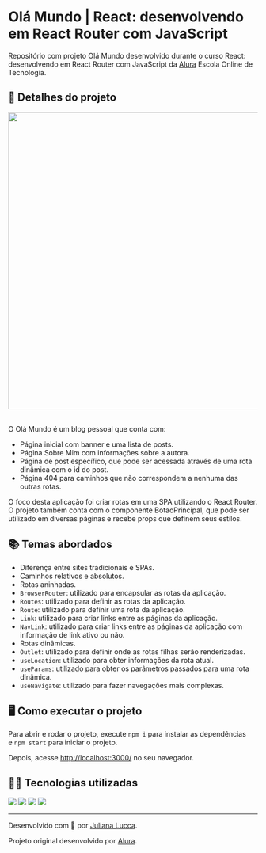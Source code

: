 # Olá Mundo | React: desenvolvendo em React Router com JavaScript

Repositório com projeto Olá Mundo desenvolvido durante o curso React: desenvolvendo em React Router com JavaScript da [Alura](https://www.alura.com.br/) Escola Online de Tecnologia.

## 📁 Detalhes do projeto

<div align="center">
	<img width=600px src="./public/assets/git-ola-mundo.gif">
</div><br>

O Olá Mundo é um blog pessoal que conta com:

* Página inicial com banner e uma lista de posts.
* Página Sobre Mim com informações sobre a autora.
* Página de post específico, que pode ser acessada através de uma rota dinâmica com o id do post.
* Página 404 para caminhos que não correspondem a nenhuma das outras rotas.

O foco desta aplicação foi criar rotas em uma SPA utilizando o React Router. O projeto também conta com o componente BotaoPrincipal, que pode ser utilizado em diversas páginas e recebe props que definem seus estilos.

## 📚 Temas abordados

* Diferença entre sites tradicionais e SPAs.
* Caminhos relativos e absolutos.
* Rotas aninhadas.
* `BrowserRouter`: utilizado para encapsular as rotas da aplicação.
* `Routes`: utilizado para definir as rotas da aplicação.
* `Route`: utilizado para definir uma rota da aplicação.
* `Link`: utilizado para criar links entre as páginas da aplicação.
* `NavLink`: utilizado para criar links entre as páginas da aplicação com informação de link ativo ou não.
* Rotas dinâmicas.
* `Outlet`: utilizado para definir onde as rotas filhas serão renderizadas.
* `useLocation`: utilizado para obter informações da rota atual.
* `useParams`: utilizado para obter os parâmetros passados para uma rota dinâmica.
* `useNavigate`: utilizado para fazer navegações mais complexas.

## 🖥️ Como executar o projeto

Para abrir e rodar o projeto, execute `npm i` para instalar as dependências e `npm start` para iniciar o projeto.

Depois, acesse [http://localhost:3000/](http://localhost:3000/) no seu navegador.

## 👩‍💻 Tecnologias utilizadas

<div>
	<img src="https://img.shields.io/badge/React-20232A?style=for-the-badge&logo=react&logoColor=61DAFB">
	<img src="https://img.shields.io/badge/JavaScript-F7DF1E?style=for-the-badge&logo=javascript&logoColor=black">
	<img src="https://img.shields.io/badge/CSS3-1572B6?style=for-the-badge&logo=css3&logoColor=white">
	<img src="https://img.shields.io/badge/HTML5-E34F26?style=for-the-badge&logo=html5&logoColor=white">
</div>

<hr>

Desenvolvido com 💙 por [Juliana Lucca](https://www.linkedin.com/in/julianalucca/).

Projeto original desenvolvido por [Alura](https://www.alura.com.br/).